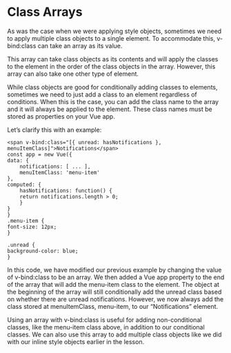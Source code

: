 # Class Arrays

As was the case when we were applying style objects, sometimes we need to apply multiple class objects to a single element. To accommodate this, v-bind:class can take an array as its value.

This array can take class objects as its contents and will apply the classes to the element in the order of the class objects in the array. However, this array can also take one other type of element.

While class objects are good for conditionally adding classes to elements, sometimes we need to just add a class to an element regardless of conditions. When this is the case, you can add the class name to the array and it will always be applied to the element. These class names must be stored as properties on your Vue app.

Let’s clarify this with an example:

    <span v-bind:class="[{ unread: hasNotifications }, menuItemClass]">Notifications</span>
    const app = new Vue({
    data: {
        notifications: [ ... ],
        menuItemClass: 'menu-item'
    },
    computed: {
        hasNotifications: function() {
        return notifications.length > 0;
        }
    }
    }
    .menu-item {
    font-size: 12px;
    }

    .unread {
    background-color: blue;
    }

In this code, we have modified our previous example by changing the value of v-bind:class to be an array. We then added a Vue app property to the end of the array that will add the menu-item class to the element. The object at the beginning of the array will still conditionally add the unread class based on whether there are unread notifications. However, we now always add the class stored at menuItemClass, menu-item, to our “Notifications” element.

Using an array with v-bind:class is useful for adding non-conditional classes, like the menu-item class above, in addition to our conditional classes. We can also use this array to add multiple class objects like we did with our inline style objects earlier in the lesson.

